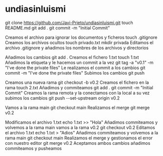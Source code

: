 # undiasinluismi
git clone https://github.com/Javi-Prieto/undiasinluismi.git
touch README.md
git add .
git commit -m "Initial Commit"

Creamos el archivo para ignorar los documentos y ficheros
touch .gitignore
Creamos los archivos ocultos
touch privado.txt
mkdir privada
Editamos el archivo .gitignore y añadimos los nombres de los archivos y directorios

Añadimos los cambios
git add .
Creamos el fichero 1.txt
touch 1.txt
Añadimos la etiqueta y le hacemos un commit a la vez
git tag -a "v0.1" -m "I've done the private files"
Le realizamos el commit a los cambios
git commit -m "I've done the private files"
Subimos los cambios
git push

Creamos una nueva rama
git checkout -b v0.2
Creamos el fichero en la rama
touch 2.txt
Añadimos y commiteamos
git add .
git commit -m "Initial Commit"
Creamos la rama remota y la conectamos con la local a su vez subimos los cambios
git push --set-upstream origin v0.2

Vamos a la rama main
git checkout main
Realizamos el merge
git merge v0.2

Modificamos el archivo 1.txt
echo 1.txt >> "Hola"
Añadimos commiteamos y volvemos a la rama main vamos a la rama v0.2
git checkout v0.2
Editamos el archivo 1.txt
echo 1.txt > "Adios"
Añadimos commiteamos y volvemos a la rama main
git checkout main
Realizamos el merge y gestionamos el error con nuestro editor
git merge v0.2
Aceptamos ambos cambios añadimos commiteamos y pusheamos

